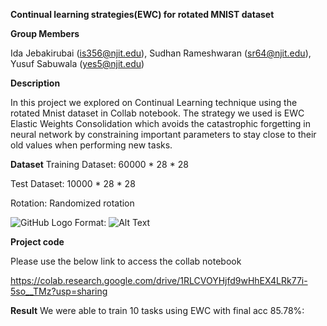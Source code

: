 **Continual learning strategies(EWC) for rotated MNIST dataset**

**Group Members**

Ida Jebakirubai (is356@njit.edu),
Sudhan Rameshwaran  (sr64@njit.edu),
Yusuf Sabuwala (yes5@njit.edu)

**Description**

In this project we explored on Continual Learning technique using the rotated Mnist dataset in Collab notebook.
The strategy we used is EWC Elastic Weights Consolidation which avoids the catastrophic forgetting in neural network by constraining important parameters to stay close to their old values when performing new tasks.

**Dataset**
Training Dataset: 60000 * 28 * 28

Test Dataset: 10000 * 28 * 28

Rotation: Randomized rotation

![GitHub Logo](/images/logo.png)
Format: ![Alt Text](https://github.com/IdaStephen/DL-continual-Learning/blob/main/Dataset.png)


**Project code**

Please use the below link to access the collab notebook

https://colab.research.google.com/drive/1RLCVOYHjfd9wHhEX4LRk77i-5so__TMz?usp=sharing

**Result**
We were able to train 10 tasks using EWC with final acc 85.78%:
